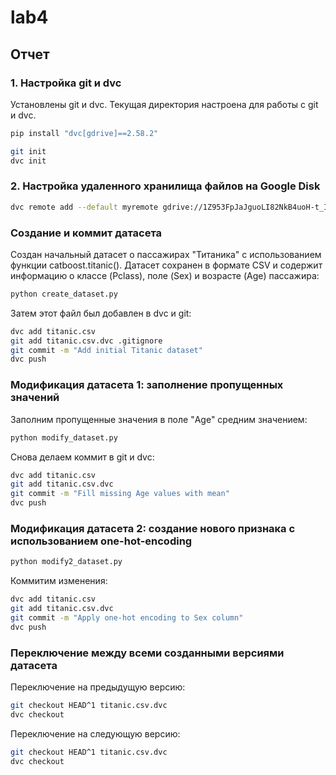 # lab4

## Отчет

### 1. Настройка git и dvc
Установлены git и dvc. Текущая директория настроена для работы с git и dvc.

```bash
pip install "dvc[gdrive]==2.58.2"

git init
dvc init
```

### 2. Настройка удаленного хранилища файлов на Google Disk

```bash
dvc remote add --default myremote gdrive://1Z953FpJaJguoLI82NkB4uoH-t_IWcwum
```

### Создание и коммит датасета

Создан начальный датасет о пассажирах "Титаника" с использованием функции catboost.titanic().
Датасет сохранен в формате CSV и содержит информацию о классе (Pclass),
поле (Sex) и возрасте (Age) пассажира:

```bash
python create_dataset.py
```
Затем этот файл был добавлен в dvc и git:

```bash
dvc add titanic.csv
git add titanic.csv.dvc .gitignore
git commit -m "Add initial Titanic dataset"
dvc push
```

### Модификация датасета 1: заполнение пропущенных значений

Заполним пропущенные значения в поле "Age" средним значением:
```bash
python modify_dataset.py
```
Снова делаем коммит в git и dvc:
```bash
dvc add titanic.csv
git add titanic.csv.dvc
git commit -m "Fill missing Age values with mean"
dvc push
```

### Модификация датасета 2: cоздание нового признака с использованием one-hot-encoding

```bash
python modify2_dataset.py
```

Коммитим изменения:
```bash
dvc add titanic.csv
git add titanic.csv.dvc
git commit -m "Apply one-hot encoding to Sex column"
dvc push
```

### Переключение между всеми созданными версиями датасета

Переключение на предыдущую версию:

```bash
git checkout HEAD^1 titanic.csv.dvc
dvc checkout
```

Переключение на следующую версию:
```bash
git checkout HEAD^1 titanic.csv.dvc
dvc checkout
```